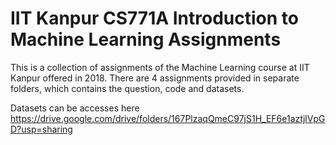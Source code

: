 # IIT Kanpur CS771A Introduction to Machine Learning Assignments

This is a collection of assignments of the Machine Learning course at IIT Kanpur offered in 2018.
There are 4 assignments provided in separate folders, which contains the question, code and datasets.

Datasets can be accesses here https://drive.google.com/drive/folders/167PlzaqQmeC97jS1H_EF6e1aztjlVpGD?usp=sharing
